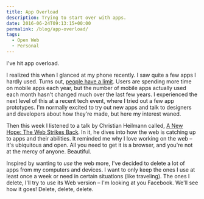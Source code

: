 ```yaml
---
title: App Overload
description: Trying to start over with apps.
date: 2016-06-24T09:13:15+00:00
permalink: /blog/app-overload/
tags:
  - Open Web
  - Personal
---
```


I've hit app overload.

I realized this when I glanced at my phone recently. I saw quite a few apps I hardly used. Turns out, [people have a limit](http://www.nielsen.com/us/en/insights/news/2014/smartphones-so-many-apps--so-much-time.html). Users are spending more time on mobile apps each year, but the number of mobile apps actually used each month hasn't changed much over the last few years. I experienced the next level of this at a recent tech event, where I tried out a few app prototypes. I'm normally excited to try out new apps and talk to designers and developers about how they're made, but here my interest waned.

Then this week I listened to a talk by Christian Heilmann called, [A New Hope: The Web Strikes Back](https://www.christianheilmann.com/2016/06/20/my-closing-keynote-at-awwwards-nyc-2016-a-new-hope-the-web-strikes-back/). In it, he dives into how the web is catching up to apps and their abilities. It reminded me why I love working on the web – it's ubiquitous and open. All you need to get it is a browser, and you're not at the mercy of anyone. Beautiful.

Inspired by wanting to _use_ the web more, I've decided to delete a lot of apps from my computers and devices. I want to only keep the ones I use at least once a week or need in certain situations (like traveling). The ones I delete, I'll try to use its Web version – I'm looking at you Facebook. We'll see how it goes! Delete, delete, delete.

